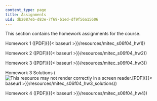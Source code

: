 ```yaml
---
content_type: page
title: Assignments
uid: db2087eb-d83e-7f69-b1ed-df9f56a15606
---
```


This section contains the homework assignments for the course.

Homework 1 ([PDF]({{< baseurl >}}/resources/mitec_s06f04_hw1))

Homework 2 ([PDF]({{< baseurl >}}/resources/mitec_s06f04_hw2))

Homework 3 ([PDF]({{< baseurl >}}/resources/mitec_s06f04_hw3))

Homework 3 Solutions (![This resource may not render correctly in a screen reader.](/images/inacessible.gif)[PDF]({{< baseurl >}}/resources/mitec_s06f04_hw3_solutions))

Homework 4 ([PDF]({{< baseurl >}}/resources/mitec_s06f04_hw4))